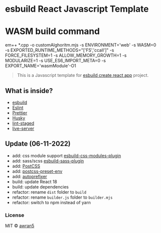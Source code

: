 # esbuild React Javascript Template

# WASM build command
em++ *.cpp -o customAlghoritm.mjs -s ENVIRONMENT='web' -s WASM=0 -s EXPORTED_RUNTIME_METHODS="['FS','ccall']" -s FORCE_FILESYSTEM=1 -s ALLOW_MEMORY_GROWTH=1 -s MODULARIZE=1 -s USE_ES6_IMPORT_META=0 -s EXPORT_NAME='wasmModule'-O1

> This is a Javascript template for [esbuild create react app](https://github.com/awran5/esbuild-create-react-app) project.

## What is inside?

- [esbuild](https://esbuild.github.io/)
- [Eslint](https://eslint.org/)
- [Prettier](https://prettier.io/)
- [Husky](https://github.com/typicode/husky)
- [lint-staged](https://github.com/okonet/lint-staged)
- [live-server](https://github.com/tapio/live-server)

## Update (06-11-2022)

- add: css module support [esbuild-css-modules-plugin](https://www.npmjs.com/package/esbuild-css-modules-plugin)
- add: sass/scss [esbuild-sass-plugin](https://www.npmjs.com/package/esbuild-sass-plugin)
- add: [PostCSS](https://github.com/postcss/postcss)
- add: [postcss-preset-env](https://github.com/csstools/postcss-plugins/tree/main/plugin-packs/postcss-preset-env)
- add: [autoprefixer](https://github.com/postcss/autoprefixer)
- build: update React 18
- build: update dependencies
- refactor: rename `dist` folder to `build`
- refactor: rename `builder.js` folder to `builder.mjs`
- refactor: switch to npm instead of yarn

### License

MIT © [awran5](https://github.com/awran5/)
